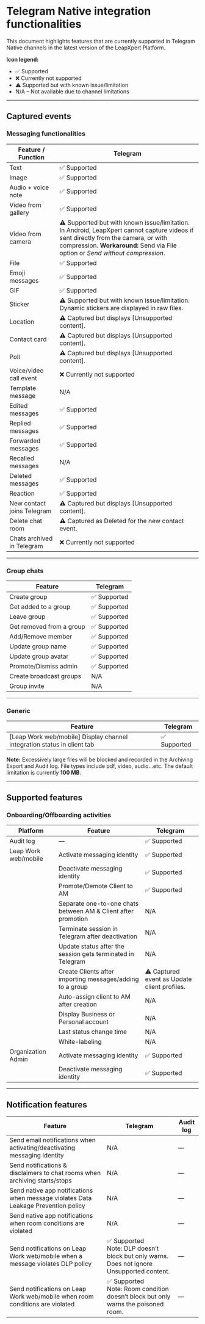 # Telegram Native integration functionalities

This document highlights features that are currently supported in Telegram Native channels in the latest version of the LeapXpert Platform.

**Icon legend:**
- ✅ Supported  
- ❌ Currently not supported  
- ⚠️ Supported but with known issue/limitation  
- N/A – Not available due to channel limitations  

---

## Captured events

### Messaging functionalities

| Feature / Function        | Telegram                                                                 |
|---------------------------|--------------------------------------------------------------------------|
| Text                      | ✅ Supported                                                             |
| Image                     | ✅ Supported                                                             |
| Audio + voice note        | ✅ Supported                                                             |
| Video from gallery        | ✅ Supported                                                             |
| Video from camera         | ⚠️ Supported but with known issue/limitation. <br>In Android, LeapXpert cannot capture videos if sent directly from the camera, or with compression. **Workaround:** Send via File option or *Send without compression*. |
| File                      | ✅ Supported                                                             |
| Emoji messages            | ✅ Supported                                                             |
| GIF                       | ✅ Supported                                                             |
| Sticker                   | ⚠️ Supported but with known issue/limitation. <br>Dynamic stickers are displayed in raw files. |
| Location                  | ⚠️ Captured but displays [Unsupported content].                          |
| Contact card              | ⚠️ Captured but displays [Unsupported content].                          |
| Poll                      | ⚠️ Captured but displays [Unsupported content].                          |
| Voice/video call event    | ❌ Currently not supported                                                |
| Template message          | N/A                                                                      |
| Edited messages           | ✅ Supported                                                             |
| Replied messages          | ✅ Supported                                                             |
| Forwarded messages        | ✅ Supported                                                             |
| Recalled messages         | N/A                                                                      |
| Deleted messages          | ✅ Supported                                                             |
| Reaction                  | ✅ Supported                                                             |
| New contact joins Telegram| ⚠️ Captured but displays [Unsupported content].                          |
| Delete chat room          | ⚠️ Captured as Deleted for the new contact event.                        |
| Chats archived in Telegram| ❌ Currently not supported                                                |

---

### Group chats

| Feature                   | Telegram  |
|----------------------------|-----------|
| Create group               | ✅ Supported |
| Get added to a group       | ✅ Supported |
| Leave group                | ✅ Supported |
| Get removed from a group   | ✅ Supported |
| Add/Remove member          | ✅ Supported |
| Update group name          | ✅ Supported |
| Update group avatar        | ✅ Supported |
| Promote/Dismiss admin      | ✅ Supported |
| Create broadcast groups    | N/A       |
| Group invite               | N/A       |

---

### Generic

| Feature                                                                 | Telegram  |
|--------------------------------------------------------------------------|-----------|
| [Leap Work web/mobile] Display channel integration status in client tab | ✅ Supported |

**Note:** Excessively large files will be blocked and recorded in the Archiving Export and Audit log. File types include pdf, video, audio...etc. The default limitation is currently **100 MB**.  

---

## Supported features

### Onboarding/Offboarding activities

| Platform              | Feature                                                   | Telegram |
|-----------------------|-----------------------------------------------------------|----------|
| Audit log             | —                                                         | ✅ Supported |
| Leap Work web/mobile  | Activate messaging identity                               | ✅ Supported |
|                       | Deactivate messaging identity                             | ✅ Supported |
|                       | Promote/Demote Client to AM                               | ✅ Supported |
|                       | Separate one-to-one chats between AM & Client after promotion | N/A   |
|                       | Terminate session in Telegram after deactivation          | N/A      |
|                       | Update status after the session gets terminated in Telegram | N/A    |
|                       | Create Clients after importing messages/adding to a group | ⚠️ Captured event as Update client profiles. |
|                       | Auto-assign client to AM after creation                   | N/A      |
|                       | Display Business or Personal account                      | N/A      |
|                       | Last status change time                                   | N/A      |
|                       | White-labeling                                            | N/A      |
| Organization Admin    | Activate messaging identity                               | ✅ Supported |
|                       | Deactivate messaging identity                             | ✅ Supported |

---

## Notification features

| Feature                                                                                  | Telegram | Audit log |
|------------------------------------------------------------------------------------------|----------|-----------|
| Send email notifications when activating/deactivating messaging identity                 | N/A      | —         |
| Send notifications & disclaimers to chat rooms when archiving starts/stops               | N/A      | —         |
| Send native app notifications when message violates Data Leakage Prevention policy       | N/A      | —         |
| Send native app notifications when room conditions are violated                          | N/A      | —         |
| Send notifications on Leap Work web/mobile when a message violates DLP policy            | ✅ Supported <br>Note: DLP doesn’t block but only warns. Does not ignore Unsupported content. | — |
| Send notifications on Leap Work web/mobile when room conditions are violated             | ✅ Supported <br>Note: Room condition doesn’t block but only warns the poisoned room. | — |
